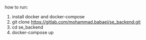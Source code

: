 how to run:

1.  install docker and docker-compose
2.  git clone https://gitlab.com/mohammad.babaei/se_backend.git
3. cd se_backend
4. docker-compose up